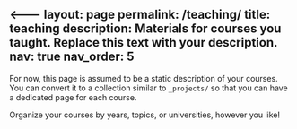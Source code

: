 <---
layout: page
permalink: /teaching/
title: teaching
description: Materials for courses you taught. Replace this text with your description.
nav: true
nav_order: 5
---

For now, this page is assumed to be a static description of your courses. You can convert it to a collection similar to `_projects/` so that you can have a dedicated page for each course.

Organize your courses by years, topics, or universities, however you like!
>
